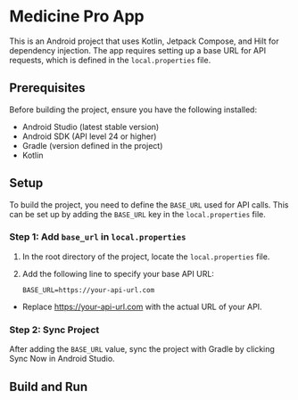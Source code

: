 # Medicine Pro App

This is an Android project that uses Kotlin, Jetpack Compose, and Hilt for dependency injection. The app requires setting up a base URL for API requests, which is defined in the `local.properties` file.

## Prerequisites

Before building the project, ensure you have the following installed:

- Android Studio (latest stable version)
- Android SDK (API level 24 or higher)
- Gradle (version defined in the project)
- Kotlin

## Setup

To build the project, you need to define the `BASE_URL` used for API calls. This can be set up by adding the `BASE_URL` key in the `local.properties` file.

### Step 1: Add `base_url` in `local.properties`

1. In the root directory of the project, locate the `local.properties` file.
2. Add the following line to specify your base API URL:

   ```properties
   BASE_URL=https://your-api-url.com
   ```
-   Replace https://your-api-url.com with the actual URL of your API.
### Step 2: Sync Project
After adding the `BASE_URL` value, sync the project with Gradle by clicking Sync Now in Android Studio.

## Build and Run